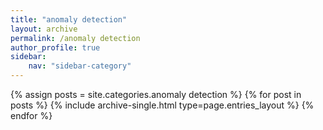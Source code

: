 ```yaml
---
title: "anomaly detection"
layout: archive
permalink: /anomaly detection
author_profile: true
sidebar:
    nav: "sidebar-category"
---
```

{% assign posts = site.categories.anomaly detection %}
{% for post in posts %} {% include archive-single.html type=page.entries_layout %} {% endfor %}